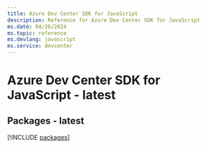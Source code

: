 ```yaml
---
title: Azure Dev Center SDK for JavaScript
description: Reference for Azure Dev Center SDK for JavaScript
ms.date: 04/26/2024
ms.topic: reference
ms.devlang: javascript
ms.service: devcenter
---
```

# Azure Dev Center SDK for JavaScript - latest
## Packages - latest
[!INCLUDE [packages](dev-center-index.md)]